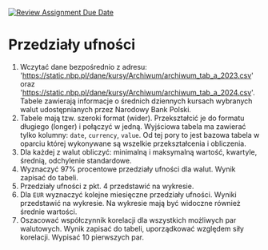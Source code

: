 [![Review Assignment Due Date](https://classroom.github.com/assets/deadline-readme-button-24ddc0f5d75046c5622901739e7c5dd533143b0c8e959d652212380cedb1ea36.svg)](https://classroom.github.com/a/eNTHxQ13)
# Przedziały ufności

1. Wczytać dane bezpośrednio z adresu: 'https://static.nbp.pl/dane/kursy/Archiwum/archiwum_tab_a_2023.csv' oraz 'https://static.nbp.pl/dane/kursy/Archiwum/archiwum_tab_a_2024.csv'. Tabele zawierają informacje o średnich dziennych kursach wybranych walut udostępnianych przez Narodowy Bank Polski.
2. Tabele mają tzw. szeroki format (wider). Przekształcić je do formatu długiego (longer) i połączyć w jedną. Wyjściowa tabela ma zawierać tylko kolumny: `date`, `currency`, `value`. Od tej pory to jest bazowa tabela w oparciu której wykonywane są wszelkie przekształcenia i obliczenia.
3. Dla każdej z walut obliczyć: minimalną i maksymalną wartość, kwartyle, średnią, odchylenie standardowe.
4. Wyznaczyć 97% procentowe przedziały ufności dla walut. Wynik zapisać do tabeli.
5. Przedziały ufności z pkt. 4 przedstawić na wykresie.
6. Dla `EUR` wyznaczyć kolejne miesięczne przedziały ufności. Wyniki przedstawić na wykresie. Na wykresie mają być widoczne również średnie wartości.
7. Oszacować współczynnik korelacji dla wszystkich możliwych par walutowych. Wynik zapisać do tabeli, uporządkować względem siły korelacji. Wypisać 10 pierwszych par.